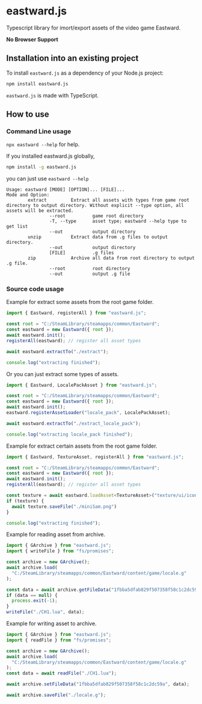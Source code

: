 # eastward.js

Typescript library for imort/export assets of the video game Eastward.

**No Browser Support**

## Installation into an existing project

To install `eastward.js` as a dependency of your Node.js project:

```sh
npm install eastward.js
```

`eastward.js` is made with TypeScript.

## How to use

### Command Line usage

`npx eastward --help` for help.

If you installed eastward.js globally,

```sh
npm install -g eastward.js
```

you can just use `eastward --help`

```
Usage: eastward [MODE] [OPTION]... [FILE]...
Mode and Option:
        extract         Extract all assets with types from game root directory to output directory. Without explicit --type option, all assets will be extracted.
                --root          game root directory
                -T, --type      asset type; eastward --help type to get list
                --out           output directory
        unzip           Extract data from .g files to output directory.
                --out           output directory
                [FILE]          .g files
        zip             Archive all data from root directory to output .g file.
                --root          root directory
                --out           output .g file
```

### Source code usage

Example for extract some assets from the root game folder.

```javascript
import { Eastward, registerAll } from "eastward.js";

const root = "C:/SteamLibrary/steamapps/common/Eastward";
const eastward = new Eastward({ root });
await eastward.init();
registerAll(eastward); // register all asset types

await eastward.extractTo("./extract");

console.log("extracting finished");
```

Or you can just extract some types of assets.

```javascript
import { Eastward, LocalePackAsset } from "eastward.js";

const root = "C:/SteamLibrary/steamapps/common/Eastward";
const eastward = new Eastward({ root });
await eastward.init();
eastward.registerAssetLoader("locale_pack", LocalePackAsset);

await eastward.extractTo("./extract_locale_pack");

console.log("extracting locale_pack finished");
```

Example for extract certain assets from the root game folder.

```javascript
import { Eastward, TextureAsset, registerAll } from "eastward.js";

const root = "C:/SteamLibrary/steamapps/common/Eastward";
const eastward = new Eastward({ root });
await eastward.init();
registerAll(eastward); // register all asset types

const texture = await eastward.loadAsset<TextureAsset>("texture/ui/icon/miniSam.png");
if (texture) {
  await texture.saveFile("./miniSam.png")
}

console.log("extracting finished");
```

Example for reading asset from archive.

```javascript
import { GArchive } from "eastward.js";
import { writeFile } from "fs/promises";

const archive = new GArchive();
await archive.load(
  "C:/SteamLibrary/steamapps/common/Eastward/content/game/locale.g"
);

const data = await archive.getFileData("1fbba5dfab829f507358f58c1c2dc59a");
if (data == null) {
  process.exit(-1);
}
writeFile("./CH1.lua", data);
```

Example for writing asset to archive.

```javascript
import { GArchive } from "eastward.js";
import { readFile } from "fs/promises";

const archive = new GArchive();
await archive.load(
  "C:/SteamLibrary/steamapps/common/Eastward/content/game/locale.g"
);
const data = await readFile("./CH1.lua");

await archive.setFileData("1fbba5dfab829f507358f58c1c2dc59a", data);

await archive.saveFile("./locale.g");
```
